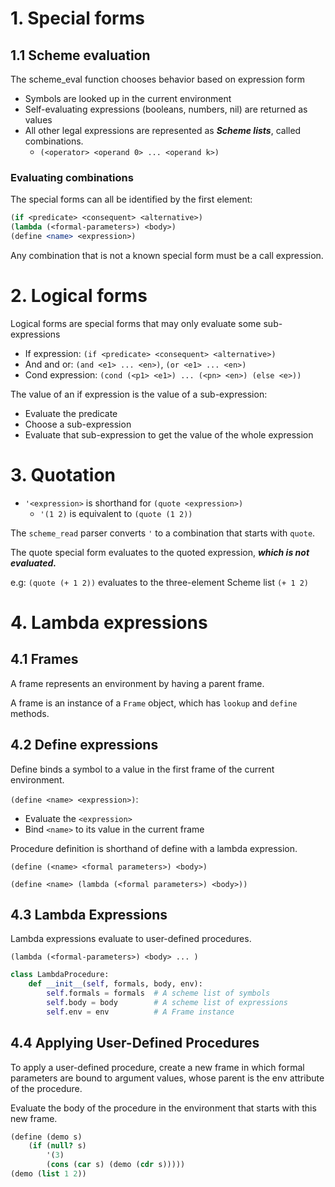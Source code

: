 # 1. Special forms

## 1.1 Scheme evaluation

The scheme_eval function chooses behavior based on expression form
- Symbols are looked up in the current environment
- Self-evaluating expressions (booleans, numbers, nil) are returned as values
- All other legal expressions are represented as ***Scheme lists***, called combinations.
    - `(<operator> <operand 0> ... <operand k>)`

### Evaluating combinations

The special forms can all be identified by the first element:
``` scheme
(if <predicate> <consequent> <alternative>)
(lambda (<formal-parameters>) <body>)
(define <name> <expression>)
```

Any combination that is not a known special form must be a call expression.


# 2. Logical forms

Logical forms are special forms that may only evaluate some sub-expressions

- If expression: `(if <predicate> <consequent> <alternative>)`
- And and or: `(and <e1> ... <en>)`, `(or <e1> ... <en>)`
- Cond expression: `(cond (<p1> <e1>) ... (<pn> <en>) (else <e>))`

The value of an if expression is the value of a sub-expression:
- Evaluate the predicate
- Choose a sub-expression
- Evaluate that sub-expression to get the value of the whole expression

# 3. Quotation

- `'<expression>` is shorthand for `(quote <expression>)`
    - `'(1 2)` is equivalent to `(quote (1 2))`

The `scheme_read` parser converts `'` to a combination that starts with `quote`.

The quote special form evaluates to the quoted expression, ***which is not evaluated.***

e.g: `(quote (+ 1 2))` evaluates to the three-element Scheme list `(+ 1 2)`


# 4. Lambda expressions

## 4.1 Frames

A frame represents an environment by having a parent frame.

A frame is an instance of a `Frame` object, which has `lookup` and `define` methods.

## 4.2 Define expressions

Define binds a symbol to a value in the first frame of the current environment.

`(define <name> <expression>)`:

- Evaluate the `<expression>`
- Bind `<name>` to its value in the current frame

Procedure definition is shorthand of define with a lambda expression.

`(define (<name> <formal parameters>) <body>)`

`(define <name> (lambda (<formal parameters>) <body>))`

## 4.3 Lambda Expressions

Lambda expressions evaluate to user-defined procedures.

`(lambda (<formal-parameters>) <body> ... )`

``` python
class LambdaProcedure:
    def __init__(self, formals, body, env):
        self.formals = formals  # A scheme list of symbols
        self.body = body        # A scheme list of expressions
        self.env = env          # A Frame instance
```

## 4.4 Applying User-Defined Procedures

To apply a user-defined procedure, create a new frame in which formal parameters are bound to argument values, whose parent is the env attribute of the procedure.

Evaluate the body of the procedure in the environment that starts with this new frame.

``` scheme
(define (demo s)
    (if (null? s)
        '(3)
        (cons (car s) (demo (cdr s)))))
(demo (list 1 2))
```

